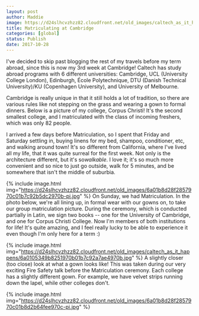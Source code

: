 ```yaml
---
layout: post
author: Maddie
image: https://d24slhcvzhzz82.cloudfront.net/old_images/caltech_as_it_happens/6a0105349b8251970b01b7c92a7ace970b.jpg
title: Matriculating at Cambridge
categories: [global]
status: Publish
date: 2017-10-28
---
```


I've decided to skip past blogging the rest of my travels before my term abroad, since this is now my 3rd week at Cambridge! Caltech has study abroad programs with 6 different universities: Cambridge, UCL (University College London), Edinburgh, École Polytechnique, DTU (Danish Technical University)/KU (Copenhagen University), and University of Melbourne.

Cambridge is really unique in that it still holds a lot of tradition, so there are various rules like not stepping on the grass and wearing a gown to formal dinners. Below is a picture of my college, Corpus Christi! It's the second smallest college, and I matriculated with the class of incoming freshers, which was only 82 people.

I arrived a few days before Matriculation, so I spent that Friday and Saturday settling in, buying linens for my bed, shampoo, conditioner, etc, and walking around town! It's so different from California, where I've lived all my life, that it was quite surreal for the first week. Not only is the architecture different, but it's so*walkable*. I love it; it's so much more convenient and so nice to just go outside, walk for 5 minutes, and be somewhere that isn't the middle of suburbia.


{% include image.html img="https://d24slhcvzhzz82.cloudfront.net/old_images/6a01b8d28f2857970c01b7c92b5dc2970b-pi.jpg" %}
On Sunday, we had Matriculation. In the photo below, we're all lining up, in formal wear with our gowns on, to take our group matriculation picture. During the ceremony, which is conducted partially in Latin, we sign two books -- one for the University of Cambridge, and one for Corpus Christi College. Now I'm members of both institutions for life! It's quite amazing, and I feel really lucky to be able to experience it even though I'm only here for a term :)


{% include image.html img="https://d24slhcvzhzz82.cloudfront.net/old_images/caltech_as_it_happens/6a0105349b8251970b01b7c92a7ae4970b.jpg" %}
A slightly closer (too close) look at what a gown looks like! This was taken during our very exciting Fire Safety talk before the Matriculation ceremony. Each college has a slightly different gown. For example, we have velvet strips running down the lapel, while other colleges don't.


{% include image.html img="https://d24slhcvzhzz82.cloudfront.net/old_images/6a01b8d28f2857970c01b8d2b64fee970c-pi.jpg" %}
